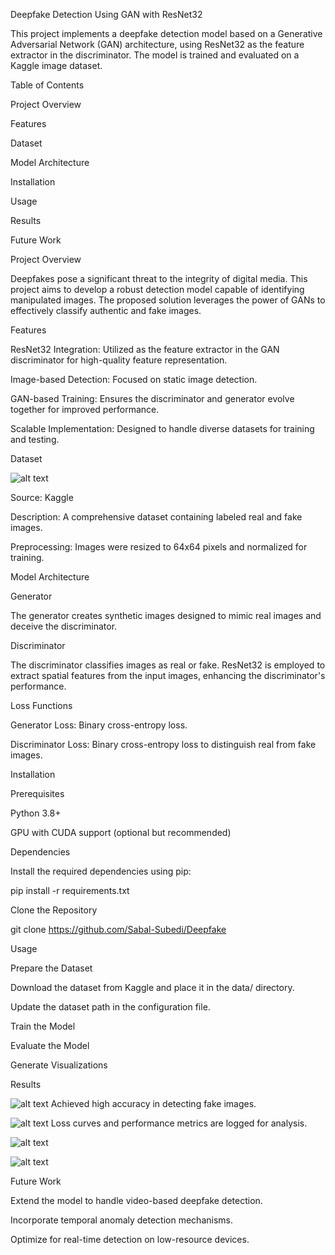 Deepfake Detection Using GAN with ResNet32

This project implements a deepfake detection model based on a Generative Adversarial Network (GAN) architecture, using ResNet32 as the feature extractor in the discriminator. The model is trained and evaluated on a Kaggle image dataset.

Table of Contents

Project Overview

Features

Dataset

Model Architecture

Installation

Usage

Results

Future Work

Project Overview

Deepfakes pose a significant threat to the integrity of digital media. This project aims to develop a robust detection model capable of identifying manipulated images. The proposed solution leverages the power of GANs to effectively classify authentic and fake images.

Features

ResNet32 Integration: Utilized as the feature extractor in the GAN discriminator for high-quality feature representation.

Image-based Detection: Focused on static image detection.

GAN-based Training: Ensures the discriminator and generator evolve together for improved performance.

Scalable Implementation: Designed to handle diverse datasets for training and testing.

Dataset

![alt text](https://github.com/Sabal-Subedi/Deepfake/tree/main/images/dataset.png?raw=true)

Source: Kaggle

Description: A comprehensive dataset containing labeled real and fake images.

Preprocessing: Images were resized to 64x64 pixels and normalized for training.

Model Architecture

Generator

The generator creates synthetic images designed to mimic real images and deceive the discriminator.

Discriminator

The discriminator classifies images as real or fake. ResNet32 is employed to extract spatial features from the input images, enhancing the discriminator's performance.

Loss Functions

Generator Loss: Binary cross-entropy loss.

Discriminator Loss: Binary cross-entropy loss to distinguish real from fake images.

Installation

Prerequisites

Python 3.8+

GPU with CUDA support (optional but recommended)

Dependencies

Install the required dependencies using pip:

pip install -r requirements.txt

Clone the Repository

git clone https://github.com/Sabal-Subedi/Deepfake

Usage

Prepare the Dataset

Download the dataset from Kaggle and place it in the data/ directory.

Update the dataset path in the configuration file.

Train the Model

Evaluate the Model

Generate Visualizations


Results

![alt text](https://github.com/Sabal-Subedi/Deepfake/tree/main/images/confuse.png?raw=true)
Achieved high accuracy in detecting fake images.

![alt text](https://github.com/Sabal-Subedi/Deepfake/tree/main/images/loss.png?raw=true)
Loss curves and performance metrics are logged for analysis.

![alt text](https://github.com/Sabal-Subedi/Deepfake/tree/main/images/output.png?raw=true)

![alt text](https://github.com/Sabal-Subedi/Deepfake/tree/main/images/reacall.png?raw=true)


Future Work

Extend the model to handle video-based deepfake detection.

Incorporate temporal anomaly detection mechanisms.

Optimize for real-time detection on low-resource devices.
